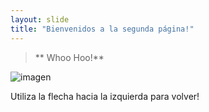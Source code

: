 ```yaml
---
layout: slide
title: "Bienvenidos a la segunda página!"
---
```

> ** Whoo Hoo!**

![imagen](https://media.giphy.com/media/xT5LMHxhOfscxPfIfm/giphy.gif)

Utiliza la flecha hacia la izquierda para volver!

